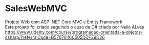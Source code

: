 # SalesWebMVC
Projeto Web com ASP .NET Core MVC e Entity Framework\
Este projeto foi criado seguindo o cuso de C# criado por Nelio ALves\
https://www.udemy.com/course/programacao-orientada-a-objetos-csharp/?referralCode=B57070460505DDF39D26
